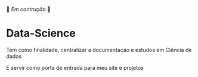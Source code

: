 🚧 *Em contrução* 🚧

# Data-Science

Tem como finalidade, centralizar a documentação e estudos em Ciência de dados

E servir como porta de entrada para meu site e projetos
